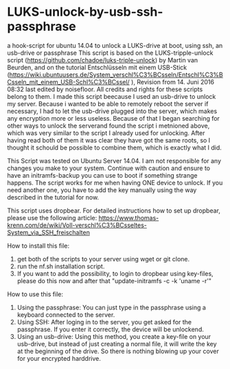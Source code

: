 # LUKS-unlock-by-usb-ssh-passphrase
a hook-script for ubuntu 14.04 to unlock a LUKS-drive at boot, using ssh, an usb-drive or passphrase
This script is based on the LUKS-tripple-unlock script (https://github.com/chadoe/luks-triple-unlock) by Martin van Beurden, and on the tutorial
Entschlüsseln mit einem USB-Stick (https://wiki.ubuntuusers.de/System_verschl%C3%BCsseln/Entschl%C3%BCsseln_mit_einem_USB-Schl%C3%BCssel/ ),
Revision from 14. Juni 2016 08:32 last edited by noisefloor.
All credits and rights for these scripts belong to them.
I made this script beecause I used an usb-drive to unlock my server. Because i wanted to be able to remotely reboot the server if necessary,
I had to let the usb-drive plugged into the server, which makes any encryption more or less useless. Because of that I began searching
for other ways to unlock the serverand found the script i metnioned above, which was very similar to the script I already used for unlocking.
After having read both of them it was clear they have got the same roots, so I thought it schould be possible to combine them, which is 
exactly what I did.

This Script was tested on Ubuntu Server 14.04. I am not responsible for any changes you make to your system. Continue with caution and ensure
to have an initramfs-backup you can use to boot if something strange happens.
The script works for me when having ONE device to unlock. If you need another one, you have to add the key manually using the way described in the tutorial for now.

This script uses dropbear. For detailed instructions how to set up dropbear, please use the following article: 
https://www.thomas-krenn.com/de/wiki/Voll-verschl%C3%BCsseltes-System_via_SSH_freischalten

How to install this file:
1. get both of the scripts to your server using wget or git clone.
2. run the nf.sh installation script.
3. If you want to add the possibility, to login to dropbear using key-files, please do this now and after that "update-initramfs -c -k 'uname -r'"

How to use this file:
1. Using the passphrase:
You can just type in the passphrase using a keyboard connected to the server.
2. Using SSH:
After loging in to the server, you get asked for the passphrase. If you enter it correctly, the device will be unlockend.
3. Using an usb-drive:
Using this method, you create a key-file on your usb-drive, but instead of just creating a normal file, it will write the key at the beginning
of the drive. So there is nothing blowing up your cover for your encrypted harddrive.
